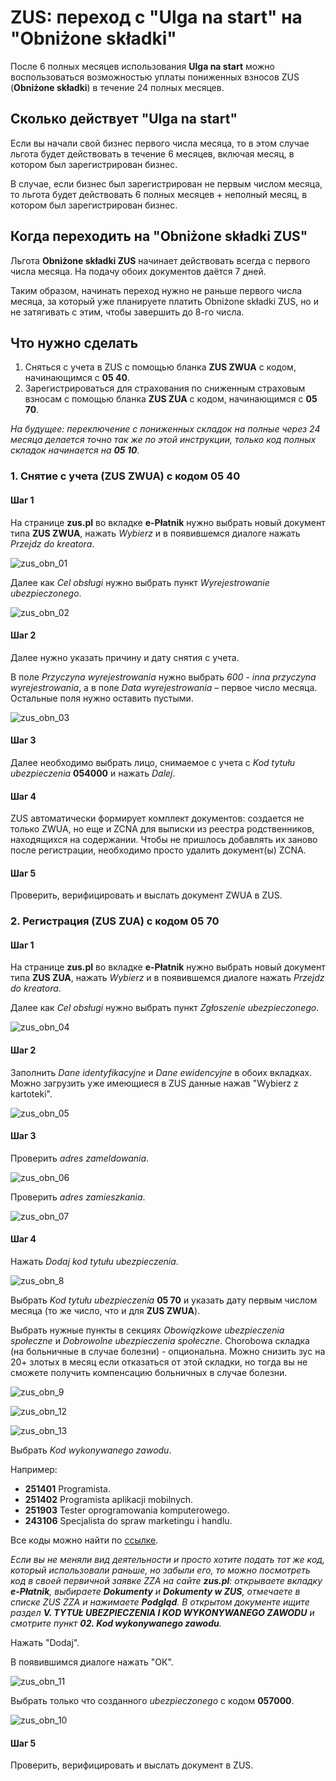# ZUS: переход с "Ulga na start" на "Obniżone składki"

После 6 полных месяцев использования **Ulga na start** можно воспользоваться возможностью уплаты пониженных взносов ZUS
(**Obniżone składki**) в течение 24 полных месяцев.

## Сколько действует "Ulga na start"

Если вы начали свой бизнес первого числа месяца, то в этом случае льгота будет действовать в течение 6 месяцев,
включая месяц, в котором был зарегистрирован бизнес.

В случае, если бизнес был зарегистрирован не первым числом месяца,
то льгота будет действовать 6 полных месяцев + неполный месяц, в котором был зарегистрирован бизнес.

## Когда переходить на "Obniżone składki ZUS"

Льгота  **Obniżone składki ZUS** начинает действовать всегда с первого числа месяца. На подачу обоих документов даётся 7 дней.

Таким образом, начинать переход нужно не раньше первого числа месяца, за который уже планируете платить Obniżone składki ZUS, но и не затягивать с этим, чтобы завершить до 8-го числа.

## Что нужно сделать

1. Сняться с учета в ZUS с помощью бланка **ZUS ZWUA** с кодом, начинающимся с **05 40**.
2. Зарегистрироваться для страхования по сниженным страховым взносам с помощью бланка **ZUS ZUA** с кодом, начинающимся с **05 70**.

_На будущее: переключение с пониженных складок на полные через 24 месяца делается точно так же по этой инструкции, только код полных складок начинается на **05 10**._

### 1. Снятие с учета (ZUS ZWUA) с кодом 05 40

#### Шаг 1

На странице **zus.pl** во вкладке **e-Płatnik** нужно выбрать новый документ типа **ZUS ZWUA**, нажать *Wybierz* и в
появившемся диалоге нажать *Przejdz do kreatora*.

![zus_obn_01][1]

Далее как *Cel obsługi* нужно выбрать пункт *Wyrejestrowanie ubezpieczonego*.

![zus_obn_02][2]

#### Шаг 2

Далее нужно указать причину и дату снятия с учета.

В поле *Przyczyna wyrejestrowania* нужно выбрать *600 - inna przyczyna wyrejestrowania*,
а в поле *Data wyrejestrowania* – первое число месяца. Остальные поля нужно оставить пустыми.

![zus_obn_03][3]

#### Шаг 3

Далее необходимо выбрать лицо, снимаемое с учета с *Kod tytułu ubezpieczenia* **054000** и нажать *Dalej*.

#### Шаг 4

ZUS автоматически формирует комплект документов: создается не только ZWUA, но еще и ZCNA для выписки из реестра родственников, находящихся на содержании. Чтобы не пришлось добавлять их заново после регистрации, необходимо просто удалить документ(ы) ZCNA.

#### Шаг 5

Проверить, верифицировать и выслать документ ZWUA в ZUS.

### 2. Регистрация (ZUS ZUA) с кодом 05 70

#### Шаг 1

На странице **zus.pl** во вкладке **e-Płatnik** нужно выбрать новый документ типа **ZUS ZUA**, нажать *Wybierz* и в
появившемся диалоге нажать *Przejdz do kreatora*.

Далее как *Cel obsługi* нужно выбрать пункт *Zgłoszenie ubezpieczonego*.

![zus_obn_04][4]

#### Шаг 2

Заполнить *Dane identyfikacyjne* и *Dane ewidencyjne* в обоих вкладках. Можно загрузить уже имеющиеся в ZUS данные нажав
"Wybierz z kartoteki".

![zus_obn_05][5]

#### Шаг 3

Проверить *adres zameldowania*.

![zus_obn_06][6]

Проверить *adres zamieszkania*.

![zus_obn_07][7]

#### Шаг 4

Нажать *Dodaj kod tytułu ubezpieczenia*.

![zus_obn_8][8]

Выбрать *Kod tytułu ubezpieczenia* **05 70** и указать дату первым числом месяца (то же число, что и для **ZUS ZWUA**).

Выбрать нужные пункты в секциях *Obowiązkowe ubezpieczenia społeczne* и *Dobrowolne ubezpieczenia społeczne*.
Chorobowa складка (на больничные в случае болезни) - опциональна.
Можно снизить зус на 20+ злотых в месяц если отказаться от этой складки, но тогда вы не сможете получить компенсацию
больничных в случае болезни.

![zus_obn_9][9]

![zus_obn_12][12]

![zus_obn_13][13]

Выбрать *Kod wykonywanego zawodu*.

Например:

- **251401** Programista.
- **251402** Programista aplikacji mobilnych.
- **251903** Tester oprogramowania komputerowego.
- **243106** Specjalista do spraw marketingu i handlu.

Все коды можно найти по [ссылке][14].

_Если вы не меняли вид деятельности и просто хотите подать тот же код, который использовали раньше, но забыли его, то можно посмотреть код в своей первичной заявке ZZA на сайте **zus.pl**: открываете вкладку **e-Płatnik**, выбираете **Dokumenty** и **Dokumenty w ZUS**, отмечаете в списке ZUS ZZA и нажимаете **Podgląd**. В открытом документе ищите раздел **V. TYTUŁ UBEZPIECZENIA I KOD WYKONYWANEGO ZAWODU** и смотрите пункт **02. Kod wykonywanego zawodu**._

Нажать "Dodaj".

В появившимся диалоге нажать "ОК".

![zus_obn_11][11]

Выбрать только что созданного *ubezpieczonego* c кодом **057000**.

![zus_obn_10][10]

#### Шаг 5

Проверить, верифицировать и выслать документ в ZUS.

[1]: images/zus_obnizone/zus_obnizone_01.png
[2]: images/zus_obnizone/zus_obnizone_02.png
[3]: images/zus_obnizone/zus_obnizone_03.png
[4]: images/zus_obnizone/zus_obnizone_04.png
[5]: images/zus_obnizone/zus_obnizone_05.png
[6]: images/zus_obnizone/zus_obnizone_06.png
[7]: images/zus_obnizone/zus_obnizone_07.png
[8]: images/zus_obnizone/zus_obnizone_08.png
[9]: images/zus_obnizone/zus_obnizone_09.png
[10]: images/zus_obnizone/zus_obnizone_10.png
[11]: images/zus_obnizone/zus_obnizone_11.png
[12]: images/zus_obnizone/zus_obnizone_12.png
[13]: images/zus_obnizone/zus_obnizone_13.png
[14]: https://psz.praca.gov.pl/rynek-pracy/bazy-danych/klasyfikacja-zawodow-i-specjalnosci/wyszukiwarka-opisow-zawodow
